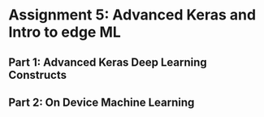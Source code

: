 # Assignment 5: Advanced Keras and Intro to edge ML

## Part 1: Advanced Keras Deep Learning Constructs

## Part 2: On Device Machine Learning
